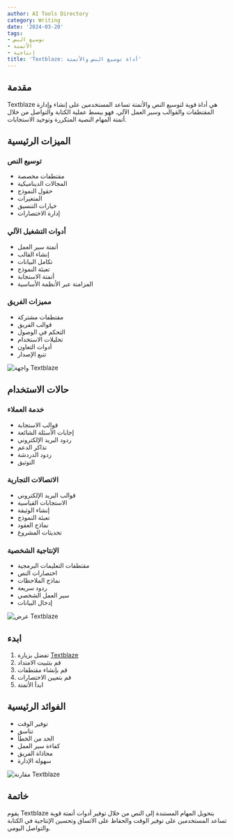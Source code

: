 ```yaml
---
author: AI Tools Directory
category: Writing
date: '2024-03-20'
tags:
- توسيع النص
- الأتمتة
- إنتاجية
title: 'Textblaze: أداة توسيع النص والأتمتة'
---
```


## مقدمة

Textblaze هي أداة قوية لتوسيع النص والأتمتة تساعد المستخدمين على إنشاء وإدارة المقتطفات والقوالب وسير العمل الآلي. فهو يبسط عملية الكتابة والتواصل من خلال أتمتة المهام النصية المتكررة وتوحيد الاستجابات.

## الميزات الرئيسية

### توسيع النص
- مقتطفات مخصصة
- المجالات الديناميكية
- حقول النموذج
- المتغيرات
- خيارات التنسيق
- إدارة الاختصارات

### أدوات التشغيل الآلي
- أتمتة سير العمل
- إنشاء القالب
- تكامل البيانات
- تعبئة النموذج
- أتمتة الاستجابة
- المزامنة عبر الأنظمة الأساسية

### مميزات الفريق
- مقتطفات مشتركة
- قوالب الفريق
- التحكم في الوصول
- تحليلات الاستخدام
- أدوات التعاون
- تتبع الإصدار

![واجهة Textblaze](/imgs/textblaze/interface.jpg)

## حالات الاستخدام

### خدمة العملاء
- قوالب الاستجابة
- إجابات الأسئلة الشائعة
- ردود البريد الإلكتروني
- تذاكر الدعم
- ردود الدردشة
- التوثيق

### الاتصالات التجارية
- قوالب البريد الإلكتروني
- الاستجابات القياسية
- إنشاء الوثيقة
- تعبئة النموذج
- نماذج العقود
- تحديثات المشروع

### الإنتاجية الشخصية
- مقتطفات التعليمات البرمجية
- اختصارات النص
- نماذج الملاحظات
- ردود سريعة
- سير العمل الشخصي
- إدخال البيانات

![عرض Textblaze](/imgs/textblaze/demo.jpg)

## ابدء

1. تفضل بزيارة [Textblaze](https://blaze.today)
2. قم بتثبيت الامتداد
3. قم بإنشاء مقتطفات
4. قم بتعيين الاختصارات
5. ابدأ الأتمتة

## الفوائد الرئيسية

- توفير الوقت
- تناسق
- الحد من الخطأ
- كفاءة سير العمل
- محاذاة الفريق
- سهولة الإدارة

![مقارنة Textblaze](/imgs/textblaze/comparison.jpg)

## خاتمة

يقوم Textblaze بتحويل المهام المستندة إلى النص من خلال توفير أدوات أتمتة قوية تساعد المستخدمين على توفير الوقت والحفاظ على الاتساق وتحسين الإنتاجية في الكتابة والتواصل اليومي.